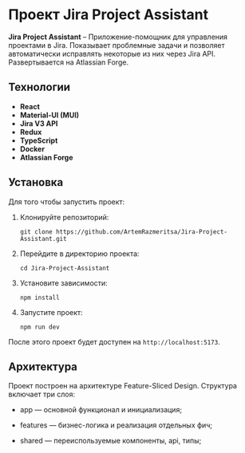 # Проект Jira Project Assistant

**Jira Project Assistant** – Приложение-помощник для управления проектами в Jira. Показывает проблемные задачи и позволяет автоматически исправлять некоторые из них через Jira API. Развертывается на Atlassian Forge.

## Технологии

- **React**
- **Material-UI (MUI)**
- **Jira V3 API**
- **Redux**
- **TypeScript**
- **Docker**
- **Atlassian Forge**

## Установка

Для того чтобы запустить проект:

1. Клонируйте репозиторий:

   ```
   git clone https://github.com/ArtemRazmeritsa/Jira-Project-Assistant.git
   ```

2. Перейдите в директорию проекта:

   ```
   cd Jira-Project-Assistant
   ```

3. Установите зависимости:

   ```
   npm install
   ```

4. Запустите проект:
   ```
   npm run dev
   ```

После этого проект будет доступен на `http://localhost:5173`.


## Архитектура

Проект построен на архитектуре Feature-Sliced Design. Структура включает три слоя:

- app — основной функционал и инициализация;

- features — бизнес-логика и реализация отдельных фич;

- shared — переиспользуемые компоненты, api, типы;
